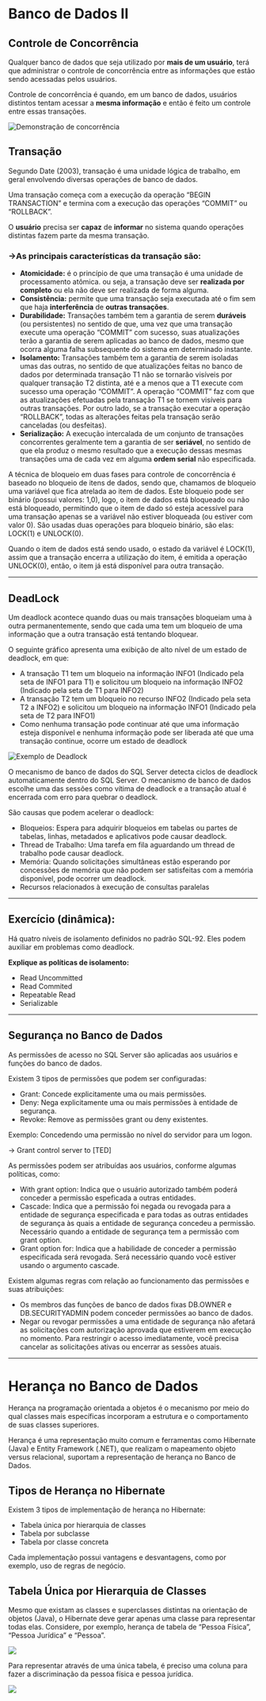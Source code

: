 # Banco de Dados II

## Controle de Concorrência

Qualquer banco de dados que seja utilizado por **mais de um usuário**, terá que administrar o controle de concorrência entre as informações que estão sendo acessadas pelos usuários.

Controle de concorrência é quando, em um banco de dados, usuários distintos tentam acessar a **mesma informação** e então é feito um controle entre essas transações.

![Demonstração de concorrência](./Imagens%20Caderno/concorrencia.png)

## Transação

Segundo Date (2003), transação é uma unidade lógica de trabalho, em geral envolvendo diversas operações de banco de dados.

Uma transação começa com a execução da operação “BEGIN TRANSACTION” e termina com a execução das operações “COMMIT” ou “ROLLBACK”.

O **usuário** precisa ser **capaz** de **informar** no sistema quando operações distintas fazem parte da mesma transação.

### →As principais características da transação são:

- **Atomicidade:** é o princípio de que uma transação é uma unidade de processamento atômica. ou seja, a transação deve ser **realizada por completo** ou ela não deve ser realizada de forma alguma.
- **Consistência:** permite que uma transação seja executada até o fim sem que haja **interferência** de **outras transações**.
- **Durabilidade:** Transações também tem a garantia de serem **duráveis** (ou persistentes) no sentido de que, uma vez que uma transação execute uma operação “COMMIT” com sucesso, suas atualizações terão a garantia de serem aplicadas ao banco de dados, mesmo que ocorra alguma falha subsequente do sistema em determinado instante.
- **Isolamento:** Transações também tem a garantia de serem isoladas umas das outras, no sentido de que atualizações feitas no banco de dados por determinada transação T1 não se tornarão visíveis por qualquer transação T2 distinta, até e a menos que a T1 execute com sucesso uma operação “COMMIT”. A operação “COMMIT” faz com que as atualizações efetuadas pela transação T1 se tornem visíveis para outras transações. Por outro lado, se a transação executar a operação “ROLLBACK”, todas as alterações feitas pela transação serão canceladas (ou desfeitas).
- **Serialização:** A execução intercalada de um conjunto de transações concorrentes geralmente tem a garantia de ser **seriável**, no sentido de que ela produz o mesmo resultado que a execução dessas mesmas transações uma de cada vez em alguma **ordem serial** não especificada.

A técnica de bloqueio em duas fases para controle de concorrência é baseado no bloqueio de itens de dados, sendo que, chamamos de bloqueio uma variável que fica atrelada ao item de dados. Este bloqueio pode ser binário (possui valores: 1,0), logo, o item de dados está bloqueado ou não está bloqueado, permitindo que o item de dado só esteja acessível para uma transação apenas se a variável não estiver bloqueada (ou estiver com valor 0). São usadas duas operações para bloqueio binário, são elas: LOCK(1) e UNLOCK(0).

Quando o item de dados está sendo usado, o estado da variável é LOCK(1), assim que a transação encerra a utilização do item, é emitida a operação UNLOCK(0), então, o item já está disponível para outra transação.

---

## **DeadLock**

Um deadlock acontece quando duas ou mais transações bloqueiam uma à outra permanentemente, sendo que cada uma tem um bloqueio de uma informação que a outra transação está tentando bloquear.

O seguinte gráfico apresenta uma exibição de alto nível de um estado de deadlock, em que:

- A transação T1 tem um bloqueio na informação INFO1 (Indicado pela seta de INFO1 para T1) e solicitou um bloqueio na informação INFO2 (Indicado pela seta de T1 para INFO2)
- A transação T2 tem um bloqueio no recurso INFO2 (Indicado pela seta T2 a INFO2) e solicitou um bloqueio na informação INFO1 (Indicado pela seta de T2 para INFO1)
- Como nenhuma transação pode continuar até que uma informação esteja disponível e nenhuma informação pode ser liberada até que uma transação continue, ocorre um estado de deadlock

![Exemplo de Deadlock](./Imagens%20Caderno/exemplo-deadlock.png)

O mecanismo de banco de dados do SQL Server detecta ciclos de deadlock automaticamente dentro do SQL Server. O mecanismo de banco de dados escolhe uma das sessões como vítima de deadlock e a transação atual é encerrada com erro para quebrar o deadlock.

São causas que podem acelerar o deadlock:

- Bloqueios: Espera para adquirir bloqueios em tabelas ou partes de tabelas, linhas, metadados e aplicativos pode causar deadlock.
- Thread de Trabalho: Uma tarefa em fila aguardando um thread de trabalho pode causar deadlock.
- Memória: Quando solicitações simultâneas estão esperando por concessões de memória que não podem ser satisfeitas com a memória disponível, pode ocorrer um deadlock.
- Recursos relacionados à execução de consultas paralelas

---

## **Exercício (dinâmica):**

Há quatro níveis de isolamento definidos no padrão SQL-92. Eles podem auxiliar em problemas como deadlock.

**Explique as políticas de isolamento:**

- Read Uncommitted
- Read Commited
- Repeatable Read
- Serializable

---

## Segurança no Banco de Dados

As permissões de acesso no SQL Server são aplicadas aos usuários e funções do banco de dados.

Existem 3 tipos de permissões que podem ser configuradas:

- Grant: Concede explicitamente uma ou mais permissões.
- Deny: Nega explicitamente uma ou mais permissões à entidade de segurança.
- Revoke: Remove as permissões grant ou deny existentes.

Exemplo: Concedendo uma permissão no nível do servidor para um logon.

→ Grant control server to [TED]

As permissões podem ser atribuídas aos usuários, conforme algumas políticas, como:

- With grant option: Indica que o usuário autorizado também poderá conceder a permissão espeficada a outras entidades.
- Cascade: Indica que a permissão foi negada ou revogada para a entidade de segurança especificada e para todas as outras entidades de segurança às quais a entidade de segurança concedeu a permissão. Necessário quando a entidade de segurança tem a permissão com grant option.
- Grant option for: Indica que a habilidade de conceder a permissão especificada será revogada. Será necessário quando você estiver usando o argumento cascade.

Existem algumas regras com relação ao funcionamento das permissões e suas atribuições:

- Os membros das funções de banco de dados fixas DB.OWNER e DB.SECURITYADMIN podem conceder permissões ao banco de dados.
- Negar ou revogar permissões a uma entidade de segurança não afetará as solicitações com autorização aprovada que estiverem em execução no momento. Para restringir o acesso imediatamente, você precisa cancelar as solicitações ativas ou encerrar as sessões atuais.

---

# Herança no Banco de Dados

Herança na programação orientada a objetos é o mecanismo por meio do qual classes mais específicas incorporam a estrutura e o comportamento de suas classes superiores.

Herança é uma representação muito comum e ferramentas como Hibernate (Java) e Entity Framework (.NET), que realizam o mapeamento objeto versus relacional, suportam a representação de herança no Banco de Dados.

## Tipos de Herança no Hibernate

Existem 3 tipos de implementação de herança no Hibernate:

- Tabela única por hierarquia de classes
- Tabela por subclasse
- Tabela por classe concreta

Cada implementação possui vantagens e desvantagens, como por exemplo, uso de regras de negócio.

## Tabela Única por Hierarquia de Classes

Mesmo que existam as classes e superclasses distintas na orientação de objetos (Java), o Hibernate deve gerar apenas uma classe para representar todas elas. Considere, por exemplo, herança de tabela de “Pessoa Física”, “Pessoa Jurídica” e “Pessoa”.

![](./Imagens%20Caderno/tabela1.png)

Para representar através de uma única tabela, é preciso uma coluna para fazer a discriminação da pessoa física e pessoa jurídica.

![](./Imagens%20Caderno/tabela2.png)